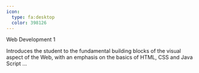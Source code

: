 ```yaml
---
icon:
  type: fa:desktop
  color: 398126
---
```

Web Development 1

Introduces the student to the fundamental building blocks of the visual aspect of the Web, with an emphasis on the basics of HTML, CSS and Java Script ... 
